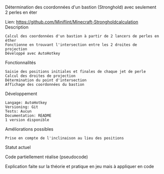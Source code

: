 Détermination des coordonnées d'un bastion (Stronghold) avec seulement 2 perles en éter

Lien: https://github.com/Miniflint/Minecraft-Strongholdcalculation
Description

    Calcul des coordonnées d'un bastion à partir de 2 lancers de perles en éther
    Fonctionne en trouvant l'intersection entre les 2 droites de projection
    Développé avec AutoHotkey

Fonctionnalités

    Saisie des positions initiales et finales de chaque jet de perle
    Calcul des droites de projection
    Détermination du point d'intersection
    Affichage des coordonnées du bastion

Développement

    Langage: AutoHotkey
    Versioning: Git
    Tests: Aucun
    Documentation: README
    1 version disponible

Améliorations possibles

    Prise en compte de l'inclinaison au lieu des positions

Statut actuel

Code partiellement réalise (pseudocode)

Explication faite sur la théorie et pratique en jeu mais à appliquer en code 